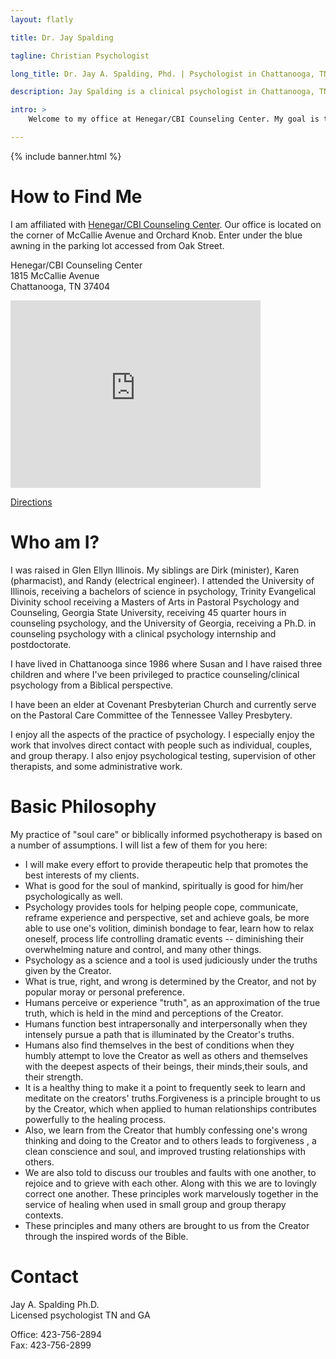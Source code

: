 ```yaml
---
layout: flatly

title: Dr. Jay Spalding

tagline: Christian Psychologist

long_title: Dr. Jay A. Spalding, Phd. | Psychologist in Chattanooga, TN

description: Jay Spalding is a clinical psychologist in Chattanooga, TN providing professional counseling with a Christian world view.

intro: >
    Welcome to my office at Henegar/CBI Counseling Center. My goal is to provide you with a warm, safe, professional environment in which you can explore and find help for personal and relational issues. I pledge myself to the care and well-being of those who come to see me. I seek to be nonjudgmental and fair, not taking sides in relational matters. I always share with my clients during the initial session that I attempt to approach life through a Christian world and life view. Most of my clients have wanted a spiritual or Christian foundation to their counseling process. I think of it as "soul care." For those who desire this I seek to help them ground their lifestyle and relational patterns on Biblical principles. For those who do not desire this, I seek to provide the same professional services without pressure to process issues directly from a religious perspective. 

---
```


{% include banner.html %}

# How to Find Me
I am affiliated with [Henegar/CBI Counseling Center](http://cbicounseling.com "Henegar/CBI Counseling Center").  Our office is located on the corner of McCallie Avenue and Orchard Knob. Enter under the blue awning in the parking lot accessed from Oak Street. 

<div class="well">

Henegar/CBI Counseling Center<br/>
1815 McCallie Avenue<br/>
Chattanooga, TN 37404

</div>

<iframe src="https://www.google.com/maps/embed?pb=!1m18!1m12!1m3!1d3266.8158905910796!2d-85.27488210000001!3d35.036335500000014!2m3!1f0!2f0!3f0!3m2!1i1024!2i768!4f13.1!3m3!1m2!1s0x88605e008a696015%3A0x74343e5d65e77d16!2sCBI+Counseling+Center!5e0!3m2!1sen!2sus!4v1430780642034" width="400" height="300" frameborder="0" style="border:0"></iframe>

[Directions](https://goo.gl/maps/OqnMk "Directions to 1815 McCallie Ave")

# Who am I?
I was raised in Glen Ellyn Illinois.  My siblings are Dirk (minister), Karen (pharmacist), and Randy (electrical engineer).  I attended the University of Illinois, receiving a bachelors of science in psychology, Trinity Evangelical Divinity school receiving a Masters of Arts in Pastoral Psychology and Counseling, Georgia State University, receiving 45 quarter hours in counseling psychology, and the University of Georgia, receiving a Ph.D. in counseling psychology with a clinical psychology internship and postdoctorate.

I have lived in Chattanooga since 1986 where Susan and I have raised three children and where I've been privileged to practice counseling/clinical psychology from a Biblical perspective.

I have been an elder at Covenant Presbyterian Church and currently serve on the Pastoral Care Committee of the Tennessee Valley Presbytery.

I enjoy all the aspects of the practice of psychology.  I especially enjoy the work that involves direct contact with people such as individual, couples, and group therapy.  I also enjoy psychological testing, supervision of other therapists, and  some administrative work.

# Basic Philosophy

My practice of "soul care" or biblically informed psychotherapy is based on a number of assumptions. I will list a few of them for you here:

- I will make every effort to provide therapeutic help that promotes the best interests of my clients.
- What is good for the soul of mankind, spiritually is good for him/her psychologically as well.
- Psychology provides tools for helping people cope, communicate, reframe experience and perspective, set and achieve goals, be more able to use one's volition, diminish bondage to fear, learn how to relax oneself, process life controlling dramatic events -- diminishing their overwhelming nature and control, and many other things.
- Psychology as a science and a tool is used judiciously under the truths given by the Creator.
- What is true, right, and wrong is determined by the Creator, and not by popular moray or personal preference.
- Humans perceive or experience "truth", as an approximation of the true truth, which is held in the mind and perceptions of the Creator.
- Humans function best intrapersonally and interpersonally when they intensely pursue a path that is illuminated by the Creator's truths.
- Humans also find themselves in the best of conditions when they humbly attempt to love the Creator as well as others and themselves with the deepest aspects of their beings, their minds,their souls, and their strength.
- It is a healthy thing to make it a point to frequently seek to learn and meditate on the creators' truths.Forgiveness is a principle brought to us by the Creator, which when applied to human relationships contributes powerfully to the healing process.
- Also, we learn from the Creator that humbly confessing one's wrong thinking and doing to the Creator and to others leads to forgiveness , a clean conscience and soul, and improved trusting relationships with others.
- We are also told to discuss our troubles and faults with one another, to rejoice and to grieve with each other.  Along with this we are to lovingly correct one another. These principles work marvelously together in the service of healing when used in small group and group therapy contexts.
- These principles and many others are brought to us from the Creator through the inspired words of the Bible.

# Contact

Jay A. Spalding Ph.D.  
Licensed psychologist TN and GA

Office: 423-756-2894<br/>
Fax: 423-756-2899

